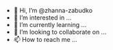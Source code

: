 - 👋 Hi, I’m @zhanna-zabudko
- 👀 I’m interested in ...
- 🌱 I’m currently learning ...
- 💞️ I’m looking to collaborate on ...
- 📫 How to reach me ...

<!---
zhanna-zabudko/zhanna-zabudko is a ✨ special ✨ repository because its `README.md` (this file) appears on your GitHub profile.
You can click the Preview link to take a look at your changes.
--->
